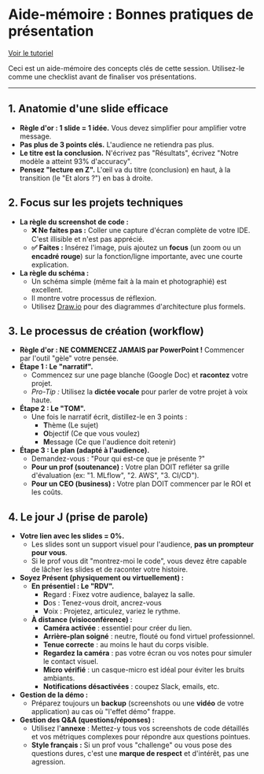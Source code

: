 # Aide-mémoire : Bonnes pratiques de présentation

[Voir le tutoriel](https://www.youtube.com/watch?v=XXcGwJ38ueE&list=PLAO2ui_9t-UQiTCLs2yiQO2m9_oq-ItWQ&index=2)

Ceci est un aide-mémoire des concepts clés de cette session. Utilisez-le comme une checklist avant de finaliser vos présentations.

---

## 1. Anatomie d'une slide efficace

* **Règle d'or : 1 slide = 1 idée.** Vous devez simplifier pour amplifier votre message.
* **Pas plus de 3 points clés.** L'audience ne retiendra pas plus.
* **Le titre est la conclusion.** N'écrivez pas "Résultats", écrivez "Notre modèle a atteint 93% d'accuracy".
* **Pensez "lecture en Z".** L'œil va du titre (conclusion) en haut, à la transition (le "Et alors ?") en bas à droite.

## 2. Focus sur les projets techniques

* **La règle du screenshot de code :**
    * **❌ Ne faites pas :** Coller une capture d'écran complète de votre IDE. C'est illisible et n'est pas apprécié.
    * **✅ Faites :** Insérez l'image, puis ajoutez un **focus** (un zoom ou un **encadré rouge**) sur la fonction/ligne importante, avec une courte explication.
* **La règle du schéma :**
    * Un schéma simple (même fait à la main et photographié) est excellent.
    * Il montre votre processus de réflexion.
    * Utilisez [Draw.io](httpss://app.diagrams.net/) pour des diagrammes d'architecture plus formels.

## 3. Le processus de création (workflow)

* **Règle d'or : NE COMMENCEZ JAMAIS par PowerPoint !** Commencer par l'outil "gèle" votre pensée.
* **Étape 1 : Le "narratif".**
    * Commencez sur une page blanche (Google Doc) et **racontez** votre projet.
    * *Pro-Tip :* Utilisez la **dictée vocale** pour parler de votre projet à voix haute.
* **Étape 2 : Le "TOM".**
    * Une fois le narratif écrit, distillez-le en 3 points :
        * **T**hème (Le sujet)
        * **O**bjectif (Ce que vous voulez)
        * **M**essage (Ce que l'audience doit retenir)
* **Étape 3 : Le plan (adapté à l'audience).**
    * Demandez-vous : "Pour qui est-ce que je présente ?"
    * **Pour un prof (soutenance) :** Votre plan DOIT refléter sa grille d'évaluation (ex: "1. MLflow", "2. AWS", "3. CI/CD").
    * **Pour un CEO (business) :** Votre plan DOIT commencer par le ROI et les coûts.

## 4. Le jour J (prise de parole)

* **Votre lien avec les slides = 0%.**
    * Les slides sont un support visuel pour l'audience, **pas un prompteur pour vous**.
    * Si le prof vous dit "montrez-moi le code", vous devez être capable de lâcher les slides et de raconter votre histoire.
* **Soyez Présent (physiquement ou virtuellement) :**
    * **En présentiel : Le "RDV".**
        * **R**egard : Fixez votre audience, balayez la salle.
        * **D**os : Tenez-vous droit, ancrez-vous
        * **V**oix : Projetez, articulez, variez le rythme.
    * **À distance (visioconférence) :**
        * **Caméra activée** : essentiel pour créer du lien.
        * **Arrière-plan soigné** : neutre, flouté ou fond virtuel professionnel.
        * **Tenue correcte** : au moins le haut du corps visible.
        * **Regardez la caméra** : pas votre écran ou vos notes pour simuler le contact visuel.
        * **Micro vérifié** : un casque-micro est idéal pour éviter les bruits ambiants.
        * **Notifications désactivées** : coupez Slack, emails, etc.
* **Gestion de la démo :**
    * Préparez toujours un **backup** (screenshots ou une **vidéo** de votre application) au cas où "l'effet démo" frappe.
* **Gestion des Q&A (questions/réponses) :**
    * Utilisez l'**annexe** : Mettez-y tous vos screenshots de code détaillés et vos métriques complexes pour répondre aux questions pointues.
    * **Style français :** Si un prof vous "challenge" ou vous pose des questions dures, c'est une **marque de respect** et d'intérêt, pas une agression.